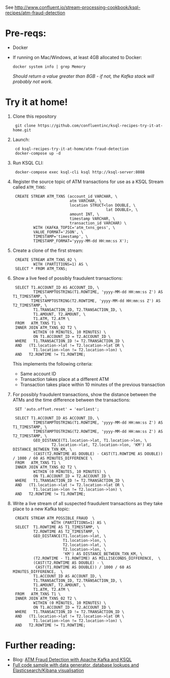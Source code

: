 See http://www.confluent.io/stream-processing-cookbook/ksql-recipes/atm-fraud-detection

# Pre-reqs: 

* Docker
* If running on Mac/Windows, at least 4GB allocated to Docker: 

      docker system info | grep Memory 

    _Should return a value greater than 8GB - if not, the Kafka stack will probably not work._


# Try it at home!

1. Clone this repository

        git clone https://github.com/confluentinc/ksql-recipes-try-it-at-home.git

2. Launch: 

        cd ksql-recipes-try-it-at-home/atm-fraud-detection
        docker-compose up -d

3. Run KSQL CLI:

        docker-compose exec ksql-cli ksql http://ksql-server:8088

4. Register the source topic of ATM transactions for use as a KSQL Stream called `ATM_TXNS`: 

        CREATE STREAM ATM_TXNS (account_id VARCHAR, \
                                atm VARCHAR, \
                                location STRUCT<lon DOUBLE, \
                                                lat DOUBLE>, \
                                amount INT, \
                                timestamp VARCHAR, \
                                transaction_id VARCHAR) \
                WITH (KAFKA_TOPIC='atm_txns_gess', \
                VALUE_FORMAT='JSON', \
                TIMESTAMP='timestamp', \
                TIMESTAMP_FORMAT='yyyy-MM-dd HH:mm:ss X');

5. Create a clone of the first stream: 

        CREATE STREAM ATM_TXNS_02 \
                WITH (PARTITIONS=1) AS \
        SELECT * FROM ATM_TXNS;

6. Show a live feed of possibly fraudulent transactions:

        SELECT T1.ACCOUNT_ID AS ACCOUNT_ID, \
                TIMESTAMPTOSTRING(T1.ROWTIME, 'yyyy-MM-dd HH:mm:ss Z') AS T1_TIMESTAMP, \
               TIMESTAMPTOSTRING(T2.ROWTIME, 'yyyy-MM-dd HH:mm:ss Z') AS T2_TIMESTAMP, \
                T1.TRANSACTION_ID, T2.TRANSACTION_ID, \
                T1.AMOUNT, T2.AMOUNT, \
                T1.ATM, T2.ATM \
        FROM   ATM_TXNS T1 \
        INNER JOIN ATM_TXNS_02 T2 \
                WITHIN (0 MINUTES, 10 MINUTES) \
                ON T1.ACCOUNT_ID = T2.ACCOUNT_ID \
        WHERE   T1.TRANSACTION_ID != T2.TRANSACTION_ID \
        AND   (T1.location->lat != T2.location->lat OR \
                T1.location->lon != T2.location->lon) \
        AND   T2.ROWTIME != T1.ROWTIME;

    This implements the following criteria: 

    * Same account ID
    * Transaction takes place at a different ATM
    * Transaction takes place within 10 minutes of the previous transaction

6. For possibly fraudulent transactions, show the distance between the ATMs and the time difference between the transactions:

        SET 'auto.offset.reset' = 'earliest';

        SELECT T1.ACCOUNT_ID AS ACCOUNT_ID, \
                TIMESTAMPTOSTRING(T1.ROWTIME, 'yyyy-MM-dd HH:mm:ss Z') AS T1_TIMESTAMP, \
                TIMESTAMPTOSTRING(T2.ROWTIME, 'yyyy-MM-dd HH:mm:ss Z') AS T2_TIMESTAMP, \
                GEO_DISTANCE(T1.location->lat, T1.location->lon, \
                        T2.location->lat, T2.location->lon, 'KM') AS DISTANCE_BETWEEN_TXN_KM, \
                (CAST(T2.ROWTIME AS DOUBLE) - CAST(T1.ROWTIME AS DOUBLE)) / 1000 / 60 AS MINUTES_DIFFERENCE \
        FROM   ATM_TXNS T1 \
        INNER JOIN ATM_TXNS_02 T2 \
                WITHIN (0 MINUTES, 10 MINUTES) \
                ON T1.ACCOUNT_ID = T2.ACCOUNT_ID \
        WHERE   T1.TRANSACTION_ID != T2.TRANSACTION_ID \
        AND   (T1.location->lat != T2.location->lat OR \
                T1.location->lon != T2.location->lon) \
        AND   T2.ROWTIME != T1.ROWTIME;

7. Write a live stream of all suspected fraudulent transactions as they take place to a new Kafka topic: 

        CREATE STREAM ATM_POSSIBLE_FRAUD  \
                        WITH (PARTITIONS=1) AS \
        SELECT  T1.ROWTIME AS T1_TIMESTAMP, \
                T2.ROWTIME AS T2_TIMESTAMP, \
                GEO_DISTANCE(T1.location->lat, \
                             T1.location->lon, \
                             T2.location->lat, \
                             T2.location->lon, \
                             'KM') AS DISTANCE_BETWEEN_TXN_KM, \
                (T2.ROWTIME - T1.ROWTIME) AS MILLISECONDS_DIFFERENCE,  \
                (CAST(T2.ROWTIME AS DOUBLE) - \
                 CAST(T1.ROWTIME AS DOUBLE)) / 1000 / 60 AS MINUTES_DIFFERENCE,  \
                T1.ACCOUNT_ID AS ACCOUNT_ID, \
                T1.TRANSACTION_ID, T2.TRANSACTION_ID, \
                T1.AMOUNT, T2.AMOUNT, \
                T1.ATM, T2.ATM \
        FROM   ATM_TXNS T1 \
        INNER JOIN ATM_TXNS_02 T2 \
                WITHIN (0 MINUTES, 10 MINUTES) \
                ON T1.ACCOUNT_ID = T2.ACCOUNT_ID \
        WHERE   T1.TRANSACTION_ID != T2.TRANSACTION_ID \
        AND   (T1.location->lat != T2.location->lat OR \
                T1.location->lon != T2.location->lon) \
        AND   T2.ROWTIME != T1.ROWTIME;



# Further reading: 

* Blog: [ATM Fraud Detection with Apache Kafka and KSQL](https://www.confluent.io/blog/atm-fraud-detection-apache-kafka-ksql)
* [Full code sample with data generator, database lookups and Elasticsearch/Kibana visualisation](https://github.com/confluentinc/demo-scene/blob/master/ksql-atm-fraud-detection/ksql-atm-fraud-detection.adoc)
